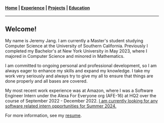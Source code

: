 #### [Home](https://jeremyjang22.github.io) |  [Experience](Experience.md) | [Projects](Projects.md) | [Education](Education.md)
___________

## Welcome!
My name is Jeremy Jang. I am currently a Master's student studying Computer Science at the University of Southern California. Previously I completed my Bachelor's at New York University in May 2023, where I majored in Computer Science and minored in Mathematics.

I am committed to ongoing personal and professional development, so I am always eager to enhance my skills and expand my knowledge. I take my work very seriously and always try to give my all to ensure that things are done properly and all bases are covered.

My most recent work experience was at Amazon, where I was a Software Engineer Intern under the Alexa For Everyone org (AFE-16) at HQ2 over the course of September 2022 - December 2022. <ins>I am currently looking for any software related intern opportunities for Summer 2024.</ins>

For more information, see my [resume](pdf/resume.pdf).